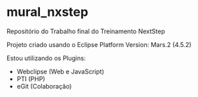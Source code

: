 # mural_nxstep

Repositório do Trabalho final do Treinamento NextStep

Projeto criado usando o Eclipse Platform Version: Mars.2 (4.5.2)

Estou utilizando os Plugins:
  * Webclipse (Web e JavaScript)
  * PTI (PHP)
  * eGit (Colaboração)

